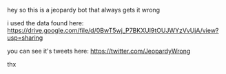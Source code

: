 hey so this is a jeopardy bot that always gets it wrong

i used the data found here: <https://drive.google.com/file/d/0BwT5wj_P7BKXUl9tOUJWYzVvUjA/view?usp=sharing>

you can see it's tweets here: <https://twitter.com/JeopardyWrong>

thx 
